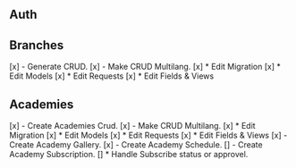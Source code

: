 ## Auth


## Branches

[x] - Generate CRUD.
[x] - Make CRUD Multilang.
    [x] * Edit Migration
    [x] * Edit Models
    [x] * Edit Requests
    [x] * Edit Fields & Views

## Academies

[x] - Create Academies Crud.
[x] - Make CRUD Multilang.
    [x] * Edit Migration
    [x] * Edit Models
    [x] * Edit Requests
    [x] * Edit Fields & Views
[x] - Create Academy Gallery.
[x] - Create Academy Schedule.
[] - Create Academy Subscription.
    [] * Handle Subscribe status or approvel.
